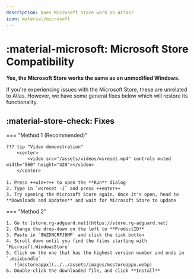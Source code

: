 ```yaml
---
description: Does Microsoft Store work on Atlas?
icon: material/microsoft
---
```


# :material-microsoft: Microsoft Store Compatibility

**Yes, the Microsoft Store works the same as on unmodified Windows.**

If you're experiencing issues with the Microsoft Store, these are unrelated to Atlas. However, we have some general fixes below which will restore its functionality.

## :material-store-check: Fixes

=== "Method 1 (Recommended)"

    ??? tip "Video demonstration"
        <center>
            <video src="/assets/videos/wsreset.mp4" controls muted width="560" height="420"></video>
        </center>

    1. Press ++win+r++ to open the **Run** dialog
    2. Type in `wsreset -i` and press ++enter++
    3. Try opening the Microsoft Store again. Once it's open, head to **Downloads and Updates** and wait for Microsoft Store to update

=== "Method 2"

    1. Go to [store.rg-adguard.net](https://store.rg-adguard.net)
    2. Change the drop-down on the left to **ProductID**
    3. Paste in `9WZDNCRFJBMP` and click the tick button
    4. Scroll down until you find the files starting with `Microsoft.WindowsStore`
    5. Click on the one that has the highest version number and ends in `.msixbundle`
       ![msstoreappx](../../assets/images/msstoreappx.webp)
    6. Double-click the downloaded file, and click **Install**
